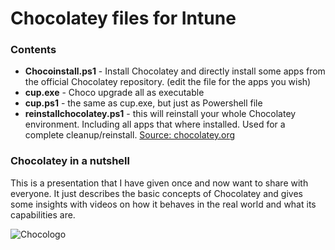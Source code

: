 # Chocolatey files for Intune

### Contents
* **Chocoinstall.ps1** - Install Chocolatey and directly install some apps from the official Chocolatey repository. (edit the file for the apps you wish)
* **cup.exe** - Choco upgrade all as executable
* **cup.ps1** - the same as cup.exe, but just as Powershell file
* **reinstallchocolatey.ps1** - this will reinstall your whole Chocolatey environment. Including all apps that where installed. Used for a complete cleanup/reinstall.
[Source: chocolatey.org](https://chocolatey.org/)

### Chocolatey in a nutshell
This is a presentation that I have given once and now want to share with everyone. It just describes the basic concepts of Chocolatey and gives some insights with videos on how it behaves in the real world and what its capabilities are.

![Chocologo](https://chocolatey.org/assets/images/logo_small.svg)
